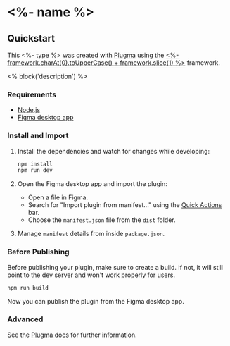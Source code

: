 # <%- name %>

## Quickstart

This <%- type %> was created with [Plugma](https://github.com/gavinmcfarland/plugma) using the [<%- framework.charAt(0).toUpperCase() + framework.slice(1) %>](https://svelte.dev/) framework.

<% block('description') %>

### Requirements

- [Node.js](https://nodejs.org/en)
- [Figma desktop app](https://www.figma.com/downloads/)

### Install and Import

1. Install the dependencies and watch for changes while developing:

   ```bash
   npm install
   npm run dev
   ```

2. Open the Figma desktop app and import the plugin:

   - Open a file in Figma.
   - Search for "Import plugin from manifest..." using the [Quick Actions](https://help.figma.com/hc/en-us/articles/360040328653-Use-shortcuts-and-quick-actions#Use_quick_actions) bar.
   - Choose the `manifest.json` file from the `dist` folder.

3. Manage `manifest` details from inside `package.json`.

### Before Publishing

Before publishing your plugin, make sure to create a build. If not, it will still point to the dev server and won't work properly for users.

```bash
npm run build
```

Now you can publish the plugin from the Figma desktop app.

### Advanced

See the [Plugma docs](https://plugma.dev/docs) for further information.
